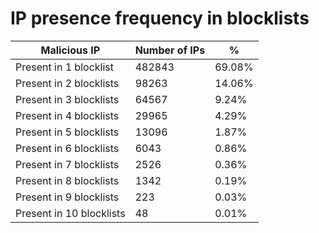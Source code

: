 # IP presence frequency in blocklists
| Malicious IP | Number of IPs | % |
|----|----|----|
| Present in 1 blocklist | 482843 | 69.08% |
| Present in 2 blocklists | 98263 | 14.06% |
| Present in 3 blocklists | 64567 | 9.24% |
| Present in 4 blocklists | 29965 | 4.29% |
| Present in 5 blocklists | 13096 | 1.87% |
| Present in 6 blocklists | 6043 | 0.86% |
| Present in 7 blocklists | 2526 | 0.36% |
| Present in 8 blocklists | 1342 | 0.19% |
| Present in 9 blocklists | 223 | 0.03% |
| Present in 10 blocklists | 48 | 0.01% |
